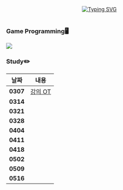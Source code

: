<div align="center">
<a href="https://git.io/typing-svg"><img src="https://readme-typing-svg.demolab.com?font=Fredoka+One&size=50&pause=1000&color=ffffff&background=FCC624&center=true&vCenter=true&random=true&width=1100&height=130&lines=Gnyo's+System+Programming" alt="Typing SVG" /></a>
</div>
</br>

### Game Programming🖥️
<img src="https://img.shields.io/badge/Linux-FCC624?style=flat-square&logo=Linux&logoColor=white"/>
<br>

### Study✏️
| 날짜  | 내용 |
|-------|------|
| **0307** | [강의 OT](https://github.com/Gnyo/systemPG/tree/main/0307) |
| **0314** |  |
| **0321** |  |
| **0328** |  |
| **0404** |  |
| **0411** |  |
| **0418** |  |
| **0502** |  |
| **0509** |  |
| **0516** |  |

